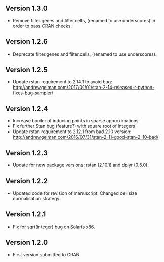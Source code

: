 ## Version 1.3.0
- Remove filter.genes and filter.cells, (renamed to use underscores) in order to pass CRAN checks.

## Version 1.2.6
- Deprecate filter.genes and filter.cells, (renamed to use underscores).

## Version 1.2.5
- Update rstan requirement to 2.14.1 to avoid bug: http://andrewgelman.com/2017/01/01/stan-2-14-released-r-python-fixes-bug-sampler/

## Version 1.2.4
- Increase border of inducing points in sparse approximations
- Fix further Stan bug (feature?) with square root of integers
- Update rstan requirement to 2.12.1 from bad 2.10 version: http://andrewgelman.com/2016/07/31/stan-2-11-good-stan-2-10-bad/

## Version 1.2.3
- Update for new package versions: rstan (2.10.1) and dplyr (0.5.0).

## Version 1.2.2
- Updated code for revision of manuscript. Changed cell size normalisation
  strategy.

## Version 1.2.1
- Fix for sqrt(integer) bug on Solaris x86.

## Version 1.2.0
- First version submitted to CRAN.
